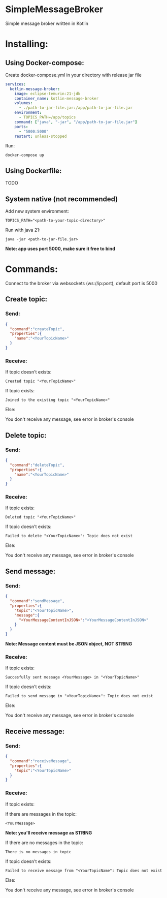 # SimpleMessageBroker
Simple message broker written in Kotlin
# Installing:
## Using Docker-compose:
Create docker-compose.yml in your directory with release jar file
```YAML
services:
  kotlin-message-broker:
    image: eclipse-temurin:21-jdk
    container_name: kotlin-message-broker
    volumes:
      - ./path-to-jar-file.jar:/app/path-to-jar-file.jar
    environment:
      - TOPICS_PATH=/app/topics
    command: ["java", "-jar", "/app/path-to-jar-file.jar"]
    ports:
      - "5000:5000"
    restart: unless-stopped
```
Run:
```
docker-compose up
```
## Using Dockerfile:
TODO

## System native (not recommended)
Add new system environment: 
```
TOPICS_PATH="<path-to-your-topic-directory>"
```

Run with java 21:
```
java -jar <path-to-jar-file.jar>
```
**Note: app uses port 5000, make sure it free to bind**

# Commands:
Connect to the broker via websockets (ws://ip:port), default port is 5000
## Create topic:
### Send:
```JSON
{
  "command":"createTopic",
  "properties":{
    "name":"<YourTopicName>"
  }
}
```
### Receive:
If topic doesn't exists:
```
Created topic "<YourTopicName>"
```
If topic exists:
```
Joined to the existing topic "<YourTopicName>"
```
Else:

You don't receive any message, see error in broker's console

## Delete topic:
### Send:
```JSON
{
  "command":"deleteTopic",
  "properties":{
    "name":"<YourTopicName>"
  }
}
```
### Receive:
If topic exists:
```
Deleted topic "<YourTopicName>"
```
If topic doesn't exists:
```
Failed to delete "<YourTopicName>": Topic does not exist
```
Else:

You don't receive any message, see error in broker's console

## Send message:
### Send:
```JSON
{
  "command":"sendMessage",
  "properties":{
    "topic":"<YourTopicName>",
    "message":{
      "<YourMessageContentInJSON>":"<YourMessageContentInJSON>"
    }
  }
}
```

**Note: Message content must be JSON object, NOT STRING**

### Receive:
If topic exists:
```
Succesfully sent message <YourMessage> in "<YourTopicName>"
```
If topic doesn't exists:
```
Failed to send message in "<YourTopicName>": Topic does not exist
```
Else:

You don't receive any message, see error in broker's console

## Receive message:
### Send:
```JSON
{
  "command":"receiveMessage",
  "properties":{
    "topic":"<YourTopicName>"
  }
}
```
### Receive:
If topic exists:

If there are messages in the topic:
```
<YourMessage>
```
  **Note: you'll receive message as STRING**

If there are no messages in the topic:
```
There is no messages in topic
```
If topic doesn't exists:
```
Failed to receive message from "<YourTopicName": Topic does not exist
```
Else:

You don't receive any message, see error in broker's console
